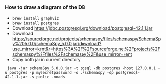 ### How to draw a diagram of the DB
* `brew install graphviz`
* `brew install postgres`
* Download https://jdbc.postgresql.org/download/postgresql-42.1.1.jar
* Download https://sourceforge.net/projects/schemaspy/files/schemaspy/SchemaSpy%205.0.0/schemaSpy_5.0.0.jar/download?use_mirror=kent&r=https%3A%2F%2Fsourceforge.net%2Fprojects%2Fschemaspy%2Ffiles%2Fschemaspy%2F&use_mirror=kent 
* Copy both jar in current directory
```
 java -jar schemaSpy_5.0.0.jar -t pgsql -db postgres -host 127.0.0.1 -u postgres -p mysecretpassword -o ./schemaspy -dp postgresql-42.1.1.jar -s public -noads
```